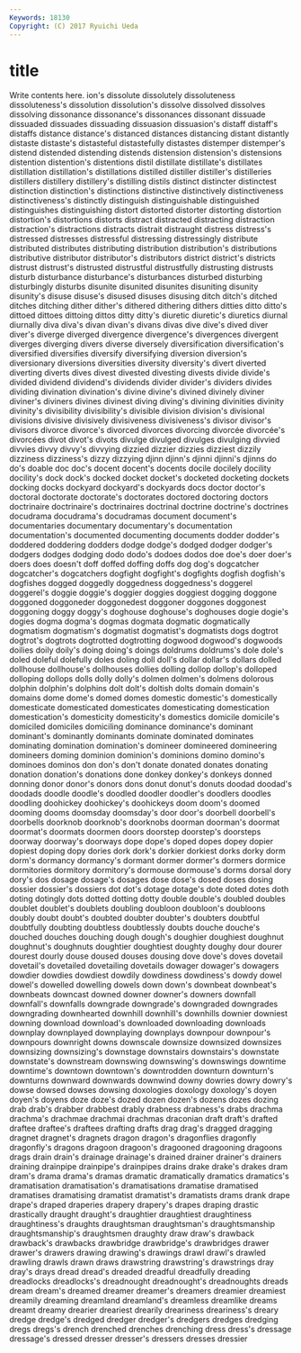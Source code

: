 ```yaml
---
Keywords: 18130 
Copyright: (C) 2017 Ryuichi Ueda
---
```


# title

Write contents here.
ion's dissolute dissolutely
dissoluteness dissoluteness's dissolution dissolution's dissolve dissolved dissolves dissolving dissonance dissonance's
dissonances dissonant dissuade dissuaded dissuades dissuading dissuasion dissuasion's distaff distaff's
distaffs distance distance's distanced distances distancing distant distantly distaste distaste's
distasteful distastefully distastes distemper distemper's distend distended distending distends distension
distension's distensions distention distention's distentions distil distillate distillate's distillates distillation
distillation's distillations distilled distiller distiller's distilleries distillers distillery distillery's distilling
distils distinct distincter distinctest distinction distinction's distinctions distinctive distinctively distinctiveness
distinctiveness's distinctly distinguish distinguishable distinguished distinguishes distinguishing distort distorted distorter
distorting distortion distortion's distortions distorts distract distracted distracting distraction distraction's
distractions distracts distrait distraught distress distress's distressed distresses distressful distressing
distressingly distribute distributed distributes distributing distribution distribution's distributions distributive distributor
distributor's distributors district district's districts distrust distrust's distrusted distrustful distrustfully
distrusting distrusts disturb disturbance disturbance's disturbances disturbed disturbing disturbingly disturbs
disunite disunited disunites disuniting disunity disunity's disuse disuse's disused disuses
disusing ditch ditch's ditched ditches ditching dither dither's dithered dithering
dithers ditties ditto ditto's dittoed dittoes dittoing dittos ditty ditty's
diuretic diuretic's diuretics diurnal diurnally diva diva's divan divan's divans
divas dive dive's dived diver diver's diverge diverged divergence divergence's
divergences divergent diverges diverging divers diverse diversely diversification diversification's diversified
diversifies diversify diversifying diversion diversion's diversionary diversions diversities diversity diversity's
divert diverted diverting diverts dives divest divested divesting divests divide
divide's divided dividend dividend's dividends divider divider's dividers divides dividing
divination divination's divine divine's divined divinely diviner diviner's diviners divines
divinest diving diving's divining divinities divinity divinity's divisibility divisibility's divisible
division division's divisional divisions divisive divisively divisiveness divisiveness's divisor divisor's
divisors divorce divorce's divorced divorces divorcing divorcée divorcée's divorcées divot
divot's divots divulge divulged divulges divulging divvied divvies divvy divvy's
divvying dizzied dizzier dizzies dizziest dizzily dizziness dizziness's dizzy dizzying
djinn djinn's djinni djinni's djinns do do's doable doc doc's
docent docent's docents docile docilely docility docility's dock dock's docked
docket docket's docketed docketing dockets docking docks dockyard dockyard's dockyards
docs doctor doctor's doctoral doctorate doctorate's doctorates doctored doctoring doctors
doctrinaire doctrinaire's doctrinaires doctrinal doctrine doctrine's doctrines docudrama docudrama's docudramas
document document's documentaries documentary documentary's documentation documentation's documented documenting documents
dodder dodder's doddered doddering dodders dodge dodge's dodged dodger dodger's
dodgers dodges dodging dodo dodo's dodoes dodos doe doe's doer
doer's doers does doesn't doff doffed doffing doffs dog dog's
dogcatcher dogcatcher's dogcatchers dogfight dogfight's dogfights dogfish dogfish's dogfishes dogged
doggedly doggedness doggedness's doggerel doggerel's doggie doggie's doggier doggies doggiest
dogging doggone doggoned doggoneder doggonedest doggoner doggones doggonest doggoning doggy
doggy's doghouse doghouse's doghouses dogie dogie's dogies dogma dogma's dogmas
dogmata dogmatic dogmatically dogmatism dogmatism's dogmatist dogmatist's dogmatists dogs dogtrot
dogtrot's dogtrots dogtrotted dogtrotting dogwood dogwood's dogwoods doilies doily doily's
doing doing's doings doldrums doldrums's dole dole's doled doleful dolefully
doles doling doll doll's dollar dollar's dollars dolled dollhouse dollhouse's
dollhouses dollies dolling dollop dollop's dolloped dolloping dollops dolls dolly
dolly's dolmen dolmen's dolmens dolorous dolphin dolphin's dolphins dolt dolt's
doltish dolts domain domain's domains dome dome's domed domes domestic
domestic's domestically domesticate domesticated domesticates domesticating domestication domestication's domesticity domesticity's
domestics domicile domicile's domiciled domiciles domiciling dominance dominance's dominant dominant's
dominantly dominants dominate dominated dominates dominating domination domination's domineer domineered
domineering domineers doming dominion dominion's dominions domino domino's dominoes dominos
don don's don't donate donated donates donating donation donation's donations
done donkey donkey's donkeys donned donning donor donor's donors dons
donut donut's donuts doodad doodad's doodads doodle doodle's doodled doodler
doodler's doodlers doodles doodling doohickey doohickey's doohickeys doom doom's doomed
dooming dooms doomsday doomsday's door door's doorbell doorbell's doorbells doorknob
doorknob's doorknobs doorman doorman's doormat doormat's doormats doormen doors doorstep
doorstep's doorsteps doorway doorway's doorways dope dope's doped dopes dopey
dopier dopiest doping dopy dories dork dork's dorkier dorkiest dorks
dorky dorm dorm's dormancy dormancy's dormant dormer dormer's dormers dormice
dormitories dormitory dormitory's dormouse dormouse's dorms dorsal dory dory's dos
dosage dosage's dosages dose dose's dosed doses dosing dossier dossier's
dossiers dot dot's dotage dotage's dote doted dotes doth doting
dotingly dots dotted dotting dotty double double's doubled doubles doublet
doublet's doublets doubling doubloon doubloon's doubloons doubly doubt doubt's doubted
doubter doubter's doubters doubtful doubtfully doubting doubtless doubtlessly doubts douche
douche's douched douches douching dough dough's doughier doughiest doughnut doughnut's
doughnuts doughtier doughtiest doughty doughy dour dourer dourest dourly douse
doused douses dousing dove dove's doves dovetail dovetail's dovetailed dovetailing
dovetails dowager dowager's dowagers dowdier dowdies dowdiest dowdily dowdiness dowdiness's
dowdy dowel dowel's dowelled dowelling dowels down down's downbeat downbeat's
downbeats downcast downed downer downer's downers downfall downfall's downfalls downgrade
downgrade's downgraded downgrades downgrading downhearted downhill downhill's downhills downier downiest
downing download download's downloaded downloading downloads downplay downplayed downplaying downplays
downpour downpour's downpours downright downs downscale downsize downsized downsizes downsizing
downsizing's downstage downstairs downstairs's downstate downstate's downstream downswing downswing's downswings
downtime downtime's downtown downtown's downtrodden downturn downturn's downturns downward downwards
downwind downy dowries dowry dowry's dowse dowsed dowses dowsing doxologies
doxology doxology's doyen doyen's doyens doze doze's dozed dozen dozen's
dozens dozes dozing drab drab's drabber drabbest drably drabness drabness's
drabs drachma drachma's drachmae drachmai drachmas draconian draft draft's drafted
draftee draftee's draftees drafting drafts drag drag's dragged dragging dragnet
dragnet's dragnets dragon dragon's dragonflies dragonfly dragonfly's dragons dragoon dragoon's
dragooned dragooning dragoons drags drain drain's drainage drainage's drained drainer
drainer's drainers draining drainpipe drainpipe's drainpipes drains drake drake's drakes
dram dram's drama drama's dramas dramatic dramatically dramatics dramatics's dramatisation
dramatisation's dramatisations dramatise dramatised dramatises dramatising dramatist dramatist's dramatists drams
drank drape drape's draped draperies drapery drapery's drapes draping drastic
drastically draught draught's draughtier draughtiest draughtiness draughtiness's draughts draughtsman draughtsman's
draughtsmanship draughtsmanship's draughtsmen draughty draw draw's drawback drawback's drawbacks drawbridge
drawbridge's drawbridges drawer drawer's drawers drawing drawing's drawings drawl drawl's
drawled drawling drawls drawn draws drawstring drawstring's drawstrings dray dray's
drays dread dread's dreaded dreadful dreadfully dreading dreadlocks dreadlocks's dreadnought
dreadnought's dreadnoughts dreads dream dream's dreamed dreamer dreamer's dreamers dreamier
dreamiest dreamily dreaming dreamland dreamland's dreamless dreamlike dreams dreamt dreamy
drearier dreariest drearily dreariness dreariness's dreary dredge dredge's dredged dredger
dredger's dredgers dredges dredging dregs dregs's drench drenched drenches drenching
dress dress's dressage dressage's dressed dresser dresser's dressers dresses dressier
